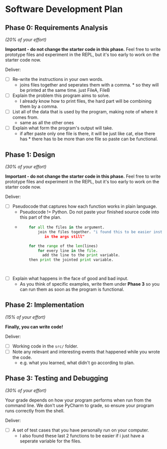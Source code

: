 # Software Development Plan

Phase 0: Requirements Analysis
------------------------------
*(20% of your effort)*

**Important - do not change the starter code in this phase.**  Feel free to write prototype files and experiment in the REPL, but it's too early to work on the starter code now.


Deliver:

*   [ ] Re-write the instructions in your own words.
    *   joins files together and seperates them with a comma.
      *  so they will be printed at the same time. just FileA, FileB
*   [ ] Explain the problem this program aims to solve.
    *   I already know how to print files, the hard part will be combining them by a comma.
*   [ ] List all of the data that is used by the program, making note of where it comes from.
    *   same as all the other ones 
*   [ ] Explain what form the program's output will take. 
    *   if after paste only one file is there, it will be just like cat, else there has 
       * there has to be more than one file so paste can be functional. 


Phase 1: Design
---------------
*(30% of your effort)*

**Important - do not change the starter code in this phase.**  Feel free to write prototype files and experiment in the REPL, but it's too early to work on the starter code now.

Deliver:

*   [ ] Pseudocode that captures how each function works in plain language.
    *   Pseudocode != Python.  Do not paste your finished source code into this part of the plan.
    *   ```python
            for all the files in the argument.
                join the files together. "i found this to be easier instead of having the files in 
                   in the args still"
            
            for the range of the len(lines)
                for every line in the file.
                  add the line to the print variable.
            then print the jointed print variable.
                    

    ```
*   [ ] Explain what happens in the face of good and bad input.
    *   As you think of specific examples, write them under **Phase 3** so you can run them as soon as the program is functional.


Phase 2: Implementation
-----------------------
*(15% of your effort)*

**Finally, you can write code!**

Deliver:

*   [ ] Working code in the `src/` folder.
*   [ ] Note any relevant and interesting events that happened while you wrote the code.
    *   e.g. what you learned, what didn't go according to plan.


Phase 3: Testing and Debugging
------------------------------
*(30% of your effort)* 

Your grade depends on how your program performs when run from the command line.  We don't use PyCharm to grade, so ensure your program runs correctly from the shell.

Deliver:

*   [ ] A set of test cases that you have personally run on your computer.
    *  I also found these last 2 functions to be easier if i just have a seperate variable for the files.
